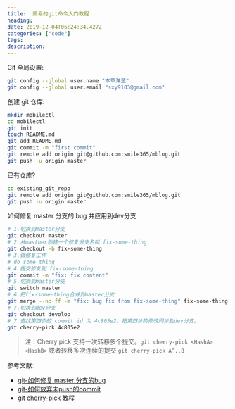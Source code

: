 ```yaml
---
title:  简易的git命令入门教程
heading:
date: 2019-12-04T06:24:34.427Z
categories: ["code"]
tags: 
description: 
---
```


Git 全局设置:

```bash
git config --global user.name "本草洋葱"
git config --global user.email "sxy9103@gmail.com"
```

创建 git 仓库:
```bash
mkdir mobilectl
cd mobilectl
git init
touch README.md
git add README.md
git commit -m "first commit"
git remote add origin git@github.com:smile365/mblog.git
git push -u origin master
```

已有仓库?
```bash
cd existing_git_repo
git remote add origin git@github.com:smile365/mblog.git
git push -u origin master
```

如何修复 master 分支的 bug 并应用到dev分支
```bash
# 1.切换到master分支
git checkout master
# 2.从masther创建一个修复分支名叫 fix-some-thing
git checkout -b fix-some-thing
# 3.做修复工作
# do some thing
# 4.提交修复到 fix-some-thing
git commit -m "fix: fix content"
# 5.切换到master分支
git switch master
# 6.把fix-some-thing合并到master分支
git merge --no-ff -m "fix: bug fix from fix-some-thing" fix-some-thing
# 7.切换到dev分支
git checkout devolop
# 7.查找第四步的 commit id 为 4c805e2，把第四步的修改同步到dev分支。
git cherry-pick 4c805e2
```

>注：Cherry pick 支持一次转移多个提交。`git cherry-pick <HashA> <HashB>`
或者转移多次连续的提交 `git cherry-pick A^..B `

参考文献: 
- [git-如何修复 master 分支的bug](https://www.liaoxuefeng.com/wiki/896043488029600/900388704535136)
- [git-如何放弃未push的commit](https://www.liaoxuefeng.com/wiki/896043488029600/897013573512192)
- [git cherry-pick 教程](https://www.ruanyifeng.com/blog/2020/04/git-cherry-pick.html)
